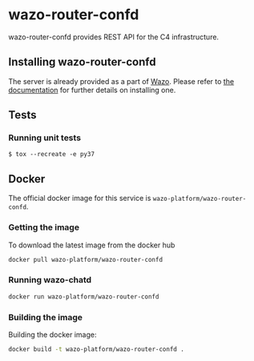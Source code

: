 # wazo-router-confd

wazo-router-confd provides REST API for the C4 infrastructure.

## Installing wazo-router-confd

The server is already provided as a part of [Wazo](http://documentation.wazo.community).
Please refer to [the documentation](http://documentation.wazo.community/en/stable/installation/installsystem.html) for
further details on installing one.

## Tests

### Running unit tests

```
$ tox --recreate -e py37
```

## Docker

The official docker image for this service is `wazo-platform/wazo-router-confd`.


### Getting the image

To download the latest image from the docker hub

```sh
docker pull wazo-platform/wazo-router-confd
```

### Running wazo-chatd

```sh
docker run wazo-platform/wazo-router-confd
```

### Building the image

Building the docker image:

```sh
docker build -t wazo-platform/wazo-router-confd .
```

